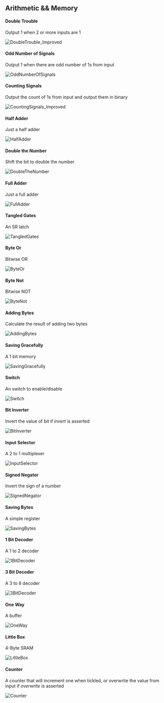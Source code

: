 
## Arithmetic && Memory

#### Double Trouble
Output 1 when 2 or more inputs are 1

![DoubleTrouble_Improved](https://user-images.githubusercontent.com/64894558/145280133-07a3ca5c-5568-44c7-97fc-3e707a65a7bf.png)

#### Odd Number of Signals
Output 1 when there are odd number of 1s from input

![OddNumberOfSignals](https://user-images.githubusercontent.com/64894558/145280156-c5129d14-5b46-4580-986d-ee8037764ea3.png)

#### Counting Signals
Output the count of 1s from input and output them in binary

![CountingSignals_Improved](https://user-images.githubusercontent.com/64894558/145280194-94e9b72b-40f4-419a-a933-b5eee7bc7e03.png)

#### Half Adder
Just a half adder

![HalfAdder](https://user-images.githubusercontent.com/64894558/145280213-714682d8-406d-49eb-9d96-152a57a950fc.png)

#### Double the Number
Shift the bit to double the number

![DoubleTheNumber](https://user-images.githubusercontent.com/64894558/145280228-fbfda9be-11ab-484a-ab18-2e668303836f.png)

#### Full Adder
Just a full adder

![FullAdder](https://user-images.githubusercontent.com/64894558/145280219-8809df6b-4559-485a-9212-7f9225e38bae.png)

#### Tangled Gates
An SR latch

![TangledGates](https://user-images.githubusercontent.com/64894558/145280252-8529b984-9e11-43ba-b66c-810ad277c550.png)

#### Byte Or
Bitwise OR

![ByteOr](https://user-images.githubusercontent.com/64894558/145280281-909c4f5b-f0f8-4367-beb3-0d034a6ce921.png)

#### Byte Not
Bitwise NOT

![ByteNot](https://user-images.githubusercontent.com/64894558/145280300-82e37fcd-52fb-4dbc-992e-f2cd51919748.png)

#### Adding Bytes
Calculate the result of adding two bytes

![AddingBytes](https://user-images.githubusercontent.com/64894558/145280305-458da997-ee38-41b0-9d16-c891d9a6988f.png)

#### Saving Gracefully
A 1 bit memory

![SavingGracefully](https://user-images.githubusercontent.com/64894558/145280324-cebf67b1-54ec-403a-9210-836f9f72ef8f.png)

#### Switch
An switch to enable/disable

![Switch](https://user-images.githubusercontent.com/64894558/145280354-3b9ed8de-3ae5-4564-bd57-79eb3cdac758.png)

#### Bit Inverter
Invert the value of bit if _invert_ is asserted

![BitInverter](https://user-images.githubusercontent.com/64894558/145280376-dd5c07b5-87d7-4f76-a470-a1adad5bdf9c.png)

#### Input Selector
A 2 to 1 multiplexer

![InputSelector](https://user-images.githubusercontent.com/64894558/145280383-5f092b67-87ad-442f-bad4-eba88c6dd27f.png)

#### Signed Negator
Invert the sign of a number

![SignedNegator](https://user-images.githubusercontent.com/64894558/145280410-6591146e-e28e-469e-93a8-aeeda3a428e6.png)

#### Saving Bytes
A simple register

![SavingBytes](https://user-images.githubusercontent.com/64894558/145280424-fd670c45-21e0-4cb5-9efe-a637e81e413d.png)

#### 1 Bit Decoder
A 1 to 2 decoder

![1BitDecoder](https://user-images.githubusercontent.com/64894558/145280439-724cee2b-8079-4172-b7c6-6255553d09d2.png)

#### 3 Bit Decoder
A 3 to 8 decoder

![3BitDecoder](https://user-images.githubusercontent.com/64894558/145280450-fd045173-7d8d-45b8-822b-dc6fbaabb424.png)

#### One Way
A buffer

![OneWay](https://user-images.githubusercontent.com/64894558/145280464-5b876ce7-dd61-425c-95ce-73beca9b48ac.png)

#### Little Box
4-Byte SRAM

![LittleBox](https://user-images.githubusercontent.com/64894558/145280476-919afe6b-098f-4530-a0fd-fa3b9576881b.png)

#### Counter
A counter that will increment one when tickled, or overwrite the value from input if _overwrite_ is asserted

![Counter](https://user-images.githubusercontent.com/64894558/145280488-4eec511e-f952-48f8-be14-f83978de14c7.png)

